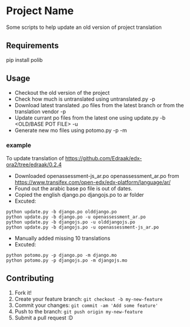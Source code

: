 # Project Name

Some scripts to help update an old version of project translation

## Requirements
pip install polib

## Usage

- Checkout the old version of the project
- Check how much is untranslated using untranslated.py -p <POT FILE NAME>
- Download latest translated .po files from the latest branch or from the translation vendor -p <POT FILE NAME>
- Update currant po files from the latest one using update.py -b <OLD/BASE POT FILE> -u <UPDATED POT FILE>
- Generate new mo files using potomo.py -p <POT FILE NAME> -m <MO FILE NAME>

### example

To update translation of https://github.com/Edraak/edx-ora2/tree/edraak/0.2.4

- Downloaded openassessment-js_ar.po openassessment_ar.po from https://www.transifex.com/open-edx/edx-platform/language/ar/
- Found out the arabic base po file is out of dates.
- Copied the english django.po djangojs.po to ar folder
- Excuted: 
```
python update.py -b django.po olddjango.po 
python update.py -b django.po -u openassessment_ar.po 
python update.py -b djangojs.po -u olddjangojs.po 
python update.py -b djangojs.po -u openassessment-js_ar.po 

```
- Manually added missing 10 translations
- Excuted:
```
python potomo.py -p django.po -m django.mo 
python potomo.py -p djangojs.po -m djangojs.mo 
```

## Contributing

1. Fork it!
2. Create your feature branch: `git checkout -b my-new-feature`
3. Commit your changes: `git commit -am 'Add some feature'`
4. Push to the branch: `git push origin my-new-feature`
5. Submit a pull request :D